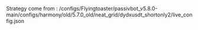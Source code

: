 Strategy come from : /configs/Flyingtoaster/passivbot_v5.8.0-main/configs/harmony/old/5.7.0_old/neat_grid/dydxusdt_shortonly2/live_config.json